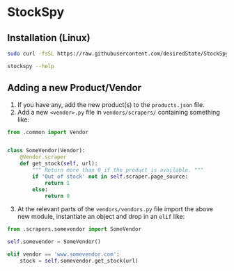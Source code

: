 # StockSpy

## Installation (Linux)

```sh
sudo curl -fsSL https://raw.githubusercontent.com/desiredState/StockSpy/master/wrapper.sh -o /usr/local/bin/stockspy && sudo chmod 755 /usr/local/bin/stockspy
```

```sh
stockspy --help
```

## Adding a new Product/Vendor

1. If you have any, add the new product(s) to the `products.json` file.
2. Add a new `<vendor>.py` file in `vendors/scrapers/` containing something like:

```python
from .common import Vendor


class SomeVendor(Vendor):
    @Vendor.scraper
    def get_stock(self, url):
        """ Return more than 0 if the product is available. """
        if 'Out of stock' not in self.scraper.page_source:
            return 1
        else:
            return 0

```

3. At the relevant parts of the `vendors/vendors.py` file import the above new module, instantiate an object and drop in an `elif` like:

```python
from .scrapers.somevendor import SomeVendor
```

```python
self.somevendor = SomeVendor()
```

```python
elif vendor == 'www.somevendor.com':
    stock = self.somevendor.get_stock(url)
```
